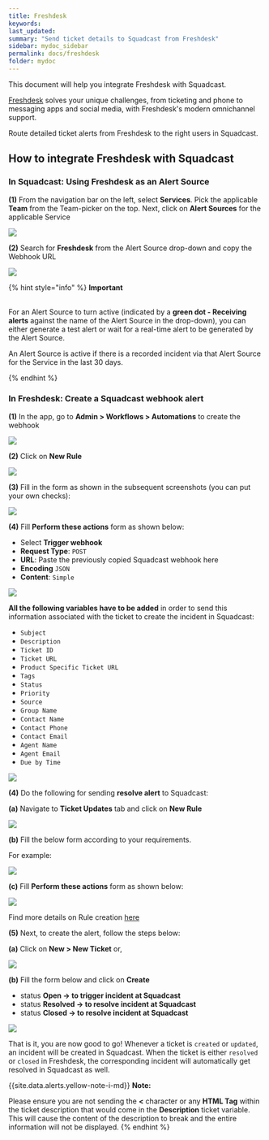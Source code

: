 ```yaml
---
title: Freshdesk
keywords: 
last_updated: 
summary: "Send ticket details to Squadcast from Freshdesk"
sidebar: mydoc_sidebar
permalink: docs/freshdesk
folder: mydoc
---
```


This document will help you integrate Freshdesk with Squadcast.

[Freshdesk](https://freshdesk.com/) solves your unique challenges, from ticketing and phone to messaging apps and social media, with Freshdesk's modern omnichannel support.

Route detailed ticket alerts from Freshdesk to the right users in Squadcast.

## How to integrate Freshdesk with Squadcast

### In Squadcast: Using Freshdesk as an Alert Source

**(1)** From the navigation bar on the left, select **Services**. Pick the applicable **Team** from the Team-picker on the top. Next, click on **Alert Sources** for the applicable Service

![](../../.gitbook/assets/alert\_source\_1.png)

**(2)** Search for **Freshdesk** from the Alert Source drop-down and copy the Webhook URL

![](../../.gitbook/assets/freshdesk\_1.png)

{% hint style="info" %} 
<b>Important</b><br/><br/>
<p>For an Alert Source to turn active (indicated by a <b>green dot - Receiving alerts</b> against the name of the Alert Source in the drop-down), you can either generate a test alert or wait for a real-time alert to be generated by the Alert Source.</p>
<p>An Alert Source is active if there is a recorded incident via that Alert Source for the Service in the last 30 days.</p>
{% endhint %}

### In Freshdesk: Create a Squadcast webhook alert

**(1)** In the app, go to **Admin > Workflows > Automations** to create the webhook

![](../../.gitbook/assets/freshdesk\_2.png)

**(2)** Click on **New Rule**

![](../../.gitbook/assets/freshdesk\_3.png)

**(3)** Fill in the form as shown in the subsequent screenshots (you can put your own checks):

![](../../.gitbook/assets/freshdesk\_4.png)

**(4)** Fill **Perform these actions** form as shown below:

- Select **Trigger webhook**
- **Request Type**: `POST`
- **URL**: Paste the previously copied Squadcast webhook here
- **Encoding** `JSON`
- **Content**: `Simple`

![](../../.gitbook/assets/freshdesk\_5.png)

**All the following variables have to be added** in order to send this information associated with the ticket to create the incident in Squadcast:
- `Subject`
- `Description`
- `Ticket ID`
- `Ticket URL`
- `Product Specific Ticket URL`
- `Tags`
- `Status`
- `Priority`
- `Source`
- `Group Name`
- `Contact Name`
- `Contact Phone`
- `Contact Email`
- `Agent Name`
- `Agent Email`
- `Due by Time`

![](../../.gitbook/assets/freshdesk\_6.png)

**(4)** Do the following for sending **resolve alert** to Squadcast:

**(a)** Navigate to **Ticket Updates** tab and click on **New Rule**

![](../../.gitbook/assets/freshdesk\_7.png)

**(b)** Fill the below form according to your requirements. 

For example:

![](../../.gitbook/assets/freshdesk\_8.png)

**(c)** Fill **Perform these actions** form as shown below: 

![](../../.gitbook/assets/freshdesk\_9.png)

Find more details on Rule creation [here](https://support.freshdesk.com/support/solutions/articles/132589)

**(5)** Next, to create the alert, follow the steps below: 

**(a)** Click on **New > New Ticket** or,

![](../../.gitbook/assets/freshdesk\_10.png)

**(b)** Fill the form below and click on **Create**

- status **Open -> to trigger incident at Squadcast**
- status **Resolved -> to resolve incident at Squadcast**
- status **Closed -> to resolve incident at Squadcast**

![](../../.gitbook/assets/freshdesk\_11.png)

That is it, you are now good to go! Whenever a ticket is `created` or `updated`, an incident will be created in Squadcast. When the ticket is either `resolved` or `closed` in Freshdesk, the corresponding incident will automatically get resolved in Squadcast as well.

{{site.data.alerts.yellow-note-i-md}}
**Note:**

Please ensure you are not sending the **<** character or any **HTML Tag** within the ticket description that would come in the **Description** ticket variable. This will cause the content of the description to break and the entire information will not be displayed.
{% endhint %}